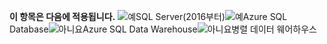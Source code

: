 <Token>**이 항목은 다음에 적용됩니다.** ![예](media/yes.png)SQL Server(2016부터)![예](media/yes.png)Azure SQL Database![아니요](media/no.png)Azure SQL Data Warehouse![아니요](media/no.png)병렬 데이터 웨어하우스</Token>

